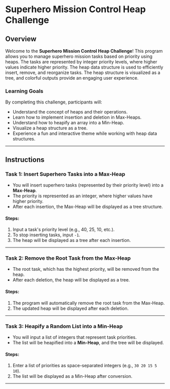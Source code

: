 # Superhero Mission Control Heap Challenge

## Overview

Welcome to the **Superhero Mission Control Heap Challenge**! 
This program allows you to manage superhero mission tasks based on priority using heaps.
The tasks are represented by integer priority levels, where higher values indicate higher priority. 
The heap data structure is used to efficiently insert, remove, and reorganize tasks. 
The heap structure is visualized as a tree, and colorful outputs provide an engaging user experience.

### Learning Goals

By completing this challenge, participants will:
- Understand the concept of heaps and their operations.
- Learn how to implement insertion and deletion in Max-Heaps.
- Understand how to heapify an array into a Min-Heap.
- Visualize a heap structure as a tree.
- Experience a fun and interactive theme while working with heap data structures.

---

## Instructions

### Task 1: Insert Superhero Tasks into a Max-Heap
- You will insert superhero tasks (represented by their priority level) into a **Max-Heap**.
- The priority is represented as an integer, where higher values have higher priority.
- After each insertion, the Max-Heap will be displayed as a tree structure.

#### Steps:
1. Input a task's priority level (e.g., 40, 25, 10, etc.).
2. To stop inserting tasks, input `-1`.
3. The heap will be displayed as a tree after each insertion.

---

### Task 2: Remove the Root Task from the Max-Heap
- The root task, which has the highest priority, will be removed from the heap.
- After each deletion, the heap will be displayed as a tree.

#### Steps:
1. The program will automatically remove the root task from the Max-Heap.
2. The updated heap will be displayed after each deletion.

---

### Task 3: Heapify a Random List into a Min-Heap
- You will input a list of integers that represent task priorities.
- The list will be heapified into a **Min-Heap**, and the tree will be displayed.

#### Steps:
1. Enter a list of priorities as space-separated integers (e.g., `30 20 15 5 10`).
2. The list will be displayed as a Min-Heap after conversion.

---

